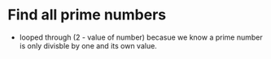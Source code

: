 # Find all prime numbers

- looped through (2 - value of number) becasue we know a prime number is only divisble by one and its own value.
